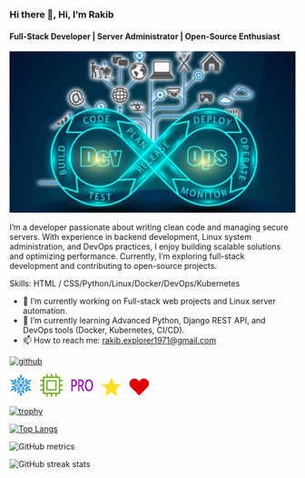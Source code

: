 ### Hi there 👋, Hi, I’m Rakib
#### Full-Stack Developer | Server Administrator | Open-Source Enthusiast
![Full-Stack Developer | Server Administrator | Open-Source Enthusiast](https://github.com/rakib-dev1971/rakib-dev1971/blob/main/banner.jpg)

I’m a developer passionate about writing clean code and managing secure servers. With experience in backend development, Linux system administration, and DevOps practices, I enjoy building scalable solutions and optimizing performance. Currently, I’m exploring full-stack development and contributing to open-source projects.

Skills: HTML / CSS/Python/Linux/Docker/DevOps/Kubernetes

- 🔭 I’m currently working on Full-stack web projects and Linux server automation. 
- 🌱 I’m currently learning Advanced Python, Django REST API, and DevOps tools (Docker, Kubernetes, CI/CD). 
- 📫 How to reach me: rakib.explorer1971@gmail.com 


[<img src='https://cdn.jsdelivr.net/npm/simple-icons@3.0.1/icons/github.svg' alt='github' height='20'>](https://github.com/ralon)  

<a href='https://archiveprogram.github.com/'><img src='https://raw.githubusercontent.com/acervenky/animated-github-badges/master/assets/acbadge.gif' width='40' height='40'></a> <a href='https://docs.github.com/en/developers'><img src='https://raw.githubusercontent.com/acervenky/animated-github-badges/master/assets/devbadge.gif' width='40' height='40'></a> <a href='https://github.com/pricing'><img src='https://raw.githubusercontent.com/acervenky/animated-github-badges/master/assets/pro.gif' width='40' height='40'></a> <a href='https://stars.github.com/'><img src='https://raw.githubusercontent.com/acervenky/animated-github-badges/master/assets/starbadge.gif' width='35' height='35'></a> <a href='https://docs.github.com/en/github/supporting-the-open-source-community-with-github-sponsors'><img src='https://raw.githubusercontent.com/acervenky/animated-github-badges/master/assets/sponsorbadge.gif' width='35' height='35'></a> 

[![trophy](https://github-profile-trophy.vercel.app/?username=rakib-dev1971)](https://github.com/ryo-ma/github-profile-trophy)

[![Top Langs](https://github-readme-stats.vercel.app/api/top-langs/?username=ralon)](https://github.com/anuraghazra/github-readme-stats)

![GitHub metrics](https://metrics.lecoq.io/rakib-dev1971)  

![GitHub streak stats](https://streak-stats.demolab.com/?user=rakib-dev1971)  

